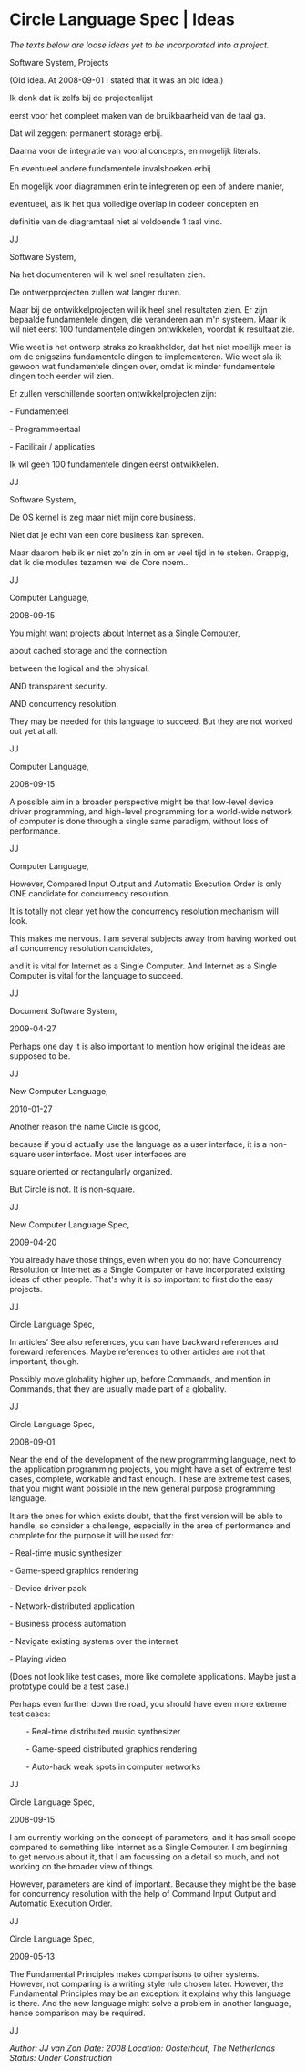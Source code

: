 ﻿Circle Language Spec | Ideas
============================

*The texts below are loose ideas yet to be incorporated into a project.*

Software System, Projects

(Old idea. At 2008-09-01 I stated that it was an old idea.)

Ik denk dat ik zelfs bij de projectenlijst

eerst voor het compleet maken van de bruikbaarheid van de taal ga.

Dat wil zeggen: permanent storage erbij.

Daarna voor de integratie van vooral concepts, en mogelijk literals.

En eventueel andere fundamentele invalshoeken erbij.

En mogelijk voor diagrammen erin te integreren op een of andere manier,

eventueel, als ik het qua volledige overlap in codeer concepten en

definitie van de diagramtaal niet al voldoende 1 taal vind.

JJ


Software System,

Na het documenteren wil ik wel snel resultaten zien.

De ontwerpprojecten zullen wat langer duren.

Maar bij de ontwikkelprojecten wil ik heel snel resultaten zien. Er zijn bepaalde fundamentele dingen, die veranderen aan m'n systeem. Maar ik wil niet eerst 100 fundamentele dingen ontwikkelen, voordat ik resultaat zie.

Wie weet is het ontwerp straks zo kraakhelder, dat het niet moeilijk meer is om de enigszins fundamentele dingen te implementeren. Wie weet sla ik gewoon wat fundamentele dingen over, omdat ik minder fundamentele dingen toch eerder wil zien.

Er zullen verschillende soorten ontwikkelprojecten zijn:

\- Fundamenteel

\- Programmeertaal

\- Facilitair / applicaties

Ik wil geen 100 fundamentele dingen eerst ontwikkelen.

JJ


Software System,

De OS kernel is zeg maar niet mijn core business.

Niet dat je echt van een core business kan spreken.

Maar daarom heb ik er niet zo'n zin in om er veel tijd in te steken. Grappig, dat ik die modules tezamen wel de Core noem...

JJ


Computer Language,

2008-09-15



You might want projects about Internet as a Single Computer,

about cached storage and the connection

between the logical and the physical.

AND transparent security.

AND concurrency resolution.



They may be needed for this language to succeed. But they are not worked out yet at all.



JJ


Computer Language,

2008-09-15



A possible aim in a broader perspective might be that low-level device driver programming, and high-level programming for a world-wide network of computer is done through a single same paradigm, without loss of performance.

JJ


Computer Language,



However, Compared Input Output and Automatic Execution Order is only ONE candidate for concurrency resolution.

It is totally not clear yet how the concurrency resolution mechanism will look.

This makes me nervous. I am several subjects away from having worked out all concurrency resolution candidates,

and it is vital for Internet as a Single Computer. And Internet as a Single Computer is vital for the language to succeed.



JJ


Document Software System,

2009-04-27

Perhaps one day it is also important to mention how original the ideas are supposed to be.

JJ


New Computer Language,

2010-01-27

Another reason the name Circle is good,

because if you'd actually use the language as a user interface, it is a non-square user interface. Most user interfaces are

square oriented or rectangularly organized.

But Circle is not. It is non-square.

JJ


New Computer Language Spec,

2009-04-20



You already have those things, even when you do not have Concurrency Resolution or Internet as a Single Computer or have incorporated existing ideas of other people. That's why it is so important to first do the easy projects.



JJ


Circle Language Spec,

In articles’ See also references, you can have backward references and foreward references. Maybe references to other articles are not that important, though.

Possibly move globality higher up, before Commands, and mention in Commands, that they are usually made part of a globality.

JJ


Circle Language Spec,

2008-09-01

Near the end of the development of the new programming language, next to the application programming projects, you might have a set of extreme test cases, complete, workable and fast enough. These are extreme test cases, that you might want possible in the new general purpose programming language.

It are the ones for which exists doubt, that the first version will be able to handle, so consider a challenge, especially in the area of performance and complete for the purpose it will be used for:

\- Real-time music synthesizer

\- Game-speed graphics rendering

\- Device driver pack

\- Network-distributed application

\- Business process automation

\- Navigate existing systems over the internet

\- Playing video

(Does not look like test cases, more like complete applications. Maybe just a prototype could be a test case.)

Perhaps even further down the road, you should have even more extreme test cases:

`    `- Real-time distributed music synthesizer

`    `- Game-speed distributed graphics rendering

`    `- Auto-hack weak spots in computer networks

JJ


Circle Language Spec,

2008-09-15



I am currently working on the concept of parameters, and it has small scope compared to something like Internet as a Single Computer. I am beginning to get nervous about it, that I am focussing on a detail so much, and not working on the broader view of things.



However, parameters are kind of important. Because they might be the base for concurrency resolution with the help of Command Input Output and Automatic Execution Order.

JJ


Circle Language Spec,

2009-05-13



The Fundamental Principles makes comparisons to other systems. However, not comparing is a writing style rule chosen later. However, the Fundamental Principles may be an exception: it explains why this language is there. And the new language might solve a problem in another language, hence comparison may be required.



JJ

*Author: JJ van Zon        Date: 2008        Location: Oosterhout, The Netherlands        Status: Under Construction*
